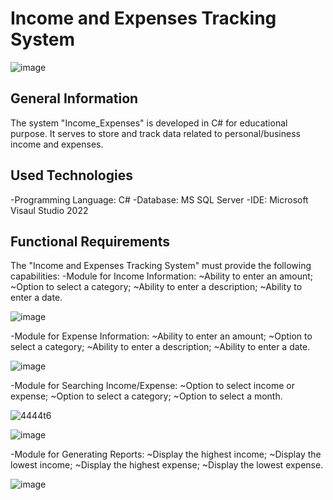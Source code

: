 # Income and Expenses Tracking System 

![image](https://github.com/EdisMc/Income_Expenses/assets/92871901/bf9cfdef-1a9d-44bd-9af1-b381bc9ae4e9)


## General Information
The system "Income_Expenses" is developed in C# for educational purpose. It serves to store and track data related to personal/business income and expenses. 

## Used Technologies
-Programming Language: C#
-Database: MS SQL Server
-IDE: Microsoft Visaul Studio 2022

## Functional Requirements
The "Income and Expenses Tracking System" must provide the following capabilities:
  -Module for Income Information:
    ~Ability to enter an amount;
    ~Option to select a category;
    ~Ability to enter a description;
    ~Ability to enter a date.

    
![image](https://github.com/EdisMc/Income_Expenses/assets/92871901/f136ad88-acde-4f0a-bfaf-30229ed8d0ea)

  -Module for Expense Information:
    ~Ability to enter an amount;
    ~Option to select a category;
    ~Ability to enter a description;
    ~Ability to enter a date.

    
![image](https://github.com/EdisMc/Income_Expenses/assets/92871901/0ba3110f-af76-452d-a9e1-8a8a0b6f0e31)

  -Module for Searching Income/Expense:
    ~Option to select income or expense;
    ~Option to select a category;
    ~Option to select a month.

    
![4444t6](https://github.com/EdisMc/Income_Expenses/assets/92871901/fda0896a-df67-42b7-bf92-62d14f57500b)

![image](https://github.com/EdisMc/Income_Expenses/assets/92871901/f2b2cdf5-c49b-4d05-ae0b-bc9d0f2523bf)

  -Module for Generating Reports:
    ~Display the highest income;
    ~Display the lowest income;
    ~Display the highest expense;
    ~Display the lowest expense.

    
![image](https://github.com/EdisMc/Income_Expenses/assets/92871901/2513289e-974b-4da8-a716-7d34c1517597)


